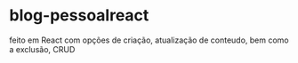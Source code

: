 # blog-pessoalreact
feito em React com opções de criação, atualização de conteudo, bem como a exclusão, CRUD
